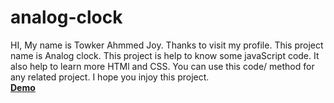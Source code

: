 # analog-clock

HI,
My name is Towker Ahmmed Joy. Thanks to visit my profile.
This project name is Analog clock. This project is help to know some javaScript code. It also help to learn more HTMl and CSS. You can use this code/ method for any related project. I hope you injoy this project. </br>
<strong><a href="https://towkerjoy.github.io/analog-clock">Demo</a></strong>
